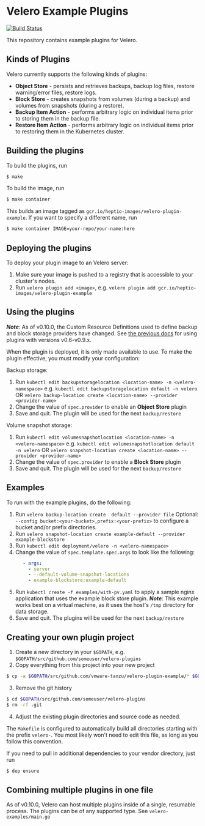 # Velero Example Plugins

[![Build Status][1]][2]

This repository contains example plugins for Velero.

## Kinds of Plugins

Velero currently supports the following kinds of plugins:

- **Object Store** - persists and retrieves backups, backup log files, restore warning/error files, restore logs.
- **Block Store** - creates snapshots from volumes (during a backup) and volumes from snapshots (during a restore).
- **Backup Item Action** - performs arbitrary logic on individual items prior to storing them in the backup file.
- **Restore Item Action** - performs arbitrary logic on individual items prior to restoring them in the Kubernetes cluster.

## Building the plugins

To build the plugins, run

```bash
$ make
```

To build the image, run

```bash
$ make container
```

This builds an image tagged as `gcr.io/heptio-images/velero-plugin-example`. If you want to specify a
different name, run

```bash
$ make container IMAGE=your-repo/your-name:here
```

## Deploying the plugins


To deploy your plugin image to an Velero server:

1. Make sure your image is pushed to a registry that is accessible to your cluster's nodes.
2. Run `velero plugin add <image>`, e.g. `velero plugin add gcr.io/heptio-images/velero-plugin-example`

## Using the plugins

***Note***: As of v0.10.0, the Custom Resource Definitions used to define backup and block storage providers have changed. See [the previous docs][3] for using plugins with versions v0.6-v0.9.x.

When the plugin is deployed, it is only made available to use. To make the plugin effective, you must modify your configuration:

Backup storage:

1. Run `kubectl edit backupstoragelocation <location-name> -n <velero-namespace>` e.g. `kubectl edit backupstoragelocation default -n velero` OR `velero backup-location create <location-name> --provider <provider-name>`
2. Change the value of `spec.provider` to enable an **Object Store** plugin
3. Save and quit. The plugin will be used for the next `backup/restore`

Volume snapshot storage:

1. Run `kubectl edit volumesnapshotlocation <location-name> -n <velero-namespace>` e.g. `kubectl edit volumesnapshotlocation default -n velero` OR `velero snapshot-location create <location-name> --provider <provider-name>`
2. Change the value of `spec.provider` to enable a **Block Store** plugin
3. Save and quit. The plugin will be used for the next `backup/restore`

## Examples

To run with the example plugins, do the following:

1. Run `velero backup-location create  default --provider file` Optional: `--config bucket:<your-bucket>,prefix:<your-prefix>` to configure a bucket and/or prefix directories.
2. Run `velero snapshot-location create example-default --provider example-blockstore`
3. Run `kubectl edit deployment/velero -n <velero-namespace>`
4. Change the value of `spec.template.spec.args` to look like the following:

```yaml
      - args:
        - server
        - --default-volume-snapshot-locations
        - example-blockstore:example-default
```

5. Run `kubectl create -f examples/with-pv.yaml` to apply a sample nginx application that uses the example block store plugin. ***Note***: This example works best on a virtual machine, as it uses the host's `/tmp` directory for data storage.
6. Save and quit. The plugins will be used for the next `backup/restore`

## Creating your own plugin project

1. Create a new directory in your `$GOPATH`, e.g. `$GOPATH/src/github.com/someuser/velero-plugins`
2. Copy everything from this project into your new project

```bash
$ cp -a $GOPATH/src/github.com/vmware-tanzu/velero-plugin-example/* $GOPATH/src/github.com/someuser/velero-plugins/.
```

3. Remove the git history

```bash
$ cd $GOPATH/src/github.com/someuser/velero-plugins
$ rm -rf .git
```

4. Adjust the existing plugin directories and source code as needed.

The `Makefile` is configured to automatically build all directories starting with the prefix `velero-`.
You most likely won't need to edit this file, as long as you follow this convention.

If you need to pull in additional dependencies to your vendor directory, just run

```bash
$ dep ensure
```

## Combining multiple plugins in one file

As of v0.10.0, Velero can host multiple plugins inside of a single, resumable process. The plugins can be
of any supported type. See `velero-examples/main.go`


[1]: https://travis-ci.org/vmware-tanzu/velero-plugin-example.svg?branch=master
[2]: https://travis-ci.org/vmware-tanzu/velero-plugin-example
[3]: https://github.com/vmware-tanzu/velero-plugin-example/blob/v0.9.x/README.md#using-the-plugins
